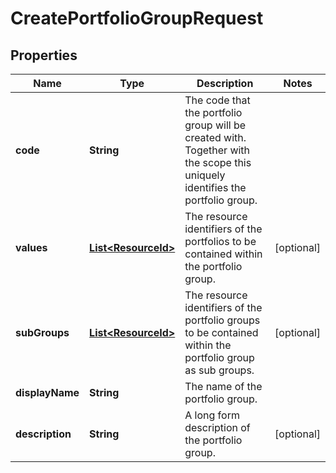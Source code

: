 

# CreatePortfolioGroupRequest

## Properties

Name | Type | Description | Notes
------------ | ------------- | ------------- | -------------
**code** | **String** | The code that the portfolio group will be created with. Together with the scope this uniquely identifies the portfolio group. | 
**values** | [**List&lt;ResourceId&gt;**](ResourceId.md) | The resource identifiers of the portfolios to be contained within the portfolio group. |  [optional]
**subGroups** | [**List&lt;ResourceId&gt;**](ResourceId.md) | The resource identifiers of the portfolio groups to be contained within the portfolio group as sub groups. |  [optional]
**displayName** | **String** | The name of the portfolio group. | 
**description** | **String** | A long form description of the portfolio group. |  [optional]



